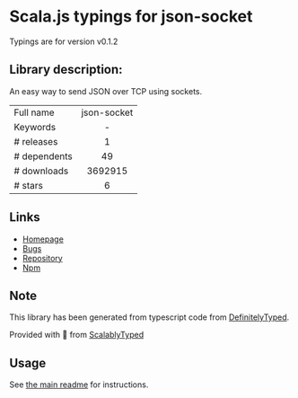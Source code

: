 
# Scala.js typings for json-socket

Typings are for version v0.1.2

## Library description:
An easy way to send JSON over TCP using sockets.

|                    |                 |
| ------------------ | :-------------: |
| Full name          | json-socket |
| Keywords           | - |
| # releases         | 1 |
| # dependents       | 49 |
| # downloads        | 3692915 |
| # stars            | 6 |

## Links
- [Homepage](https://github.com/sebastianseilund/node-json-socket#readme)
- [Bugs](http://github.com/sebastianseilund/node-json-socket/issues)
- [Repository](https://github.com/sebastianseilund/node-json-socket)
- [Npm](https://www.npmjs.com/package/json-socket)
    


## Note
This library has been generated from typescript code from [DefinitelyTyped](https://definitelytyped.org).

Provided with :purple_heart: from [ScalablyTyped](https://github.com/oyvindberg/ScalablyTyped)

## Usage
See [the main readme](../../readme.md) for instructions.


